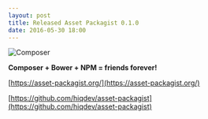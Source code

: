 ```yaml
---
layout: post
title: Released Asset Packagist 0.1.0
date: 2016-05-30 18:00
---
```


![Composer](https://raw.githubusercontent.com/hiqdev/asset-packagist/master/docs/asset-packagist.png)

**Composer + Bower + NPM = friends forever!**

[https://asset-packagist.org/](https://asset-packagist.org/)

[https://github.com/hiqdev/asset-packagist](https://github.com/hiqdev/asset-packagist)

